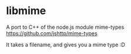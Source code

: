# libmime

A port to C++ of the node.js module mime-types https://github.com/jshttp/mime-types

It takes a filename, and gives you a mime type :D
